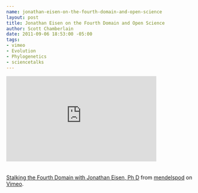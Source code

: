 ```yaml
--- 
name: jonathan-eisen-on-the-fourth-domain-and-open-science
layout: post
title: Jonathan Eisen on the Fourth Domain and Open Science
author: Scott Chamberlain
date: 2011-09-06 18:53:00 -05:00
tags: 
- vimeo
- Evolution
- Phylogenetics
- sciencetalks
---
```

<iframe frameborder="0" height="227" src="http://player.vimeo.com/video/28444926?portrait=0" width="400"></iframe><br /><br /><br /><a href="http://vimeo.com/28444926">Stalking the Fourth Domain with Jonathan Eisen, Ph D</a> from <a href="http://vimeo.com/user8340111">mendelspod</a> on <a href="http://vimeo.com/">Vimeo</a>.
